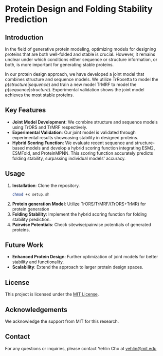 # Protein Design and Folding Stability Prediction

## Introduction

In the field of generative protein modeling, optimizing models for designing proteins that are both well-folded and stable is crucial. However, it remains unclear under which conditions either sequence or structure information, or both, is more important for generating stable proteins.

In our protein design approach, we have developed a joint model that combines structure and sequence models. We utilize TrRosetta to model the $p(structure|sequence)$ and train a new model TrMRF to model the $p(sequence|structure)$. Experimental validation shows the joint model achieves the most stable proteins.

## Key Features

- **Joint Model Development**: We combine structure and sequence models using TrORS and TrMRF respectively.
- **Experimental Validation**: Our joint model is validated through experimental results showcasing stability in designed proteins.
- **Hybrid Scoring Function**: We evaluate recent sequence and structure-based models and develop a hybrid scoring function integrating ESM2, ESMFold, and ProteinMPNN. This scoring function accurately predicts folding stability, surpassing individual models' accuracy.

  
## Usage
1. **Installation**: Clone the repository.
    ```bash
    chmod +x setup.sh
    ```
2. **Protein generation Model**: Utilize TrORS/TrMRF/(TrORS+TrMR) for protein generation
3. **Folding Stability**: Implement the hybrid scoring function for folding stability prediction.
4. **Pairwise Potentials**: Check sitewise/pairwise potentials of generated proteins.

## Future Work

- **Enhanced Protein Design**: Further optimization of joint models for better stability and functionality.
- **Scalability**: Extend the approach to larger protein design spaces.


## License

This project is licensed under the [MIT License](LICENSE).

## Acknowledgements

We acknowledge the support from MIT for this research.

## Contact

For any questions or inquiries, please contact Yehlin Cho at yehlin@mit.edu
